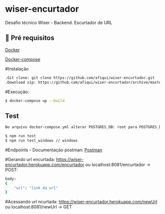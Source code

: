 # wiser-encurtador
Desafio técnico Wiser - Backend. Escurtador de URL


## 🔐 Pré requisitos

<a href="https://www.docker.com/">Docker</a> &nbsp;
  
<a href="https://docs.docker.com/compose/install/">Docker-compose</a> &nbsp;

#Instalação
```bash
.Git clone: git clone https://github.com/afiqui/wiser-encurtador.git
.Download zip: https://github.com/afiqui/wiser-encurtador/archive/master.zip
````

#Execução:
```bash
$ docker-compose up --build
```

## Test
```bash
No arquivo docker-compose.yml alterar POSTGRES_DB: root para POSTGRES_DB: root_test
```

```bash
$ npm run test
$ npm run test_windows // windows
````

#Endpoints - Documentação postman: 
<a href="https://www.postman.com/afiqui/workspace/wiser-encurtadorurl/documentation/8428938-dd0409b6-90bf-4377-932c-f2b40917fd9a">Postman</a> &nbsp;

#Gerando url encurtada: 
https://wiser-encurtador.herokuapp.com/encurtador ou localhost:8081/encurtador -> POST:
````bash
body:
{
    "url": "link da url"
}
````

#Acessando url ncurtada: 
https://wiser-encurtador.herokuapp.com/newUrl ou localhost:8081/newUrl -> GET
